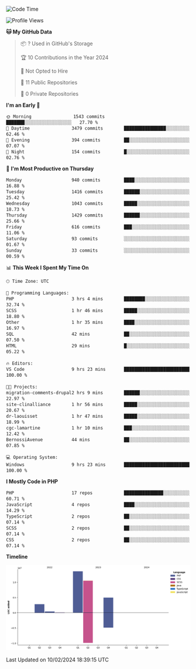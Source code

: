 <!--START_SECTION:waka-->
![Code Time](http://img.shields.io/badge/Code%20Time-1%2C489%20hrs%2029%20mins-blue)

![Profile Views](http://img.shields.io/badge/Profile%20Views-0-blue)

**🐱 My GitHub Data** 

> 📦 ? Used in GitHub's Storage 
 > 
> 🏆 10 Contributions in the Year 2024
 > 
> 🚫 Not Opted to Hire
 > 
> 📜 11 Public Repositories 
 > 
> 🔑 0 Private Repositories 
 > 
**I'm an Early 🐤** 

```text
🌞 Morning                1543 commits        ███████░░░░░░░░░░░░░░░░░░   27.70 % 
🌆 Daytime                3479 commits        ████████████████░░░░░░░░░   62.46 % 
🌃 Evening                394 commits         ██░░░░░░░░░░░░░░░░░░░░░░░   07.07 % 
🌙 Night                  154 commits         █░░░░░░░░░░░░░░░░░░░░░░░░   02.76 % 
```
📅 **I'm Most Productive on Thursday** 

```text
Monday                   940 commits         ████░░░░░░░░░░░░░░░░░░░░░   16.88 % 
Tuesday                  1416 commits        ██████░░░░░░░░░░░░░░░░░░░   25.42 % 
Wednesday                1043 commits        █████░░░░░░░░░░░░░░░░░░░░   18.73 % 
Thursday                 1429 commits        ██████░░░░░░░░░░░░░░░░░░░   25.66 % 
Friday                   616 commits         ███░░░░░░░░░░░░░░░░░░░░░░   11.06 % 
Saturday                 93 commits          ░░░░░░░░░░░░░░░░░░░░░░░░░   01.67 % 
Sunday                   33 commits          ░░░░░░░░░░░░░░░░░░░░░░░░░   00.59 % 
```


📊 **This Week I Spent My Time On** 

```text
🕑︎ Time Zone: UTC

💬 Programming Languages: 
PHP                      3 hrs 4 mins        ████████░░░░░░░░░░░░░░░░░   32.74 % 
SCSS                     1 hr 46 mins        █████░░░░░░░░░░░░░░░░░░░░   18.80 % 
Other                    1 hr 35 mins        ████░░░░░░░░░░░░░░░░░░░░░   16.97 % 
SQL                      42 mins             ██░░░░░░░░░░░░░░░░░░░░░░░   07.50 % 
HTML                     29 mins             █░░░░░░░░░░░░░░░░░░░░░░░░   05.22 % 

🔥 Editors: 
VS Code                  9 hrs 23 mins       █████████████████████████   100.00 % 

🐱‍💻 Projects: 
migration-comments-drupal2 hrs 9 mins        ██████░░░░░░░░░░░░░░░░░░░   22.97 % 
site-clinalliance        1 hr 56 mins        █████░░░░░░░░░░░░░░░░░░░░   20.67 % 
dr-laouisset             1 hr 47 mins        █████░░░░░░░░░░░░░░░░░░░░   18.99 % 
cgc-lamartine            1 hr 10 mins        ███░░░░░░░░░░░░░░░░░░░░░░   12.42 % 
BernossiAvenue           44 mins             ██░░░░░░░░░░░░░░░░░░░░░░░   07.85 % 

💻 Operating System: 
Windows                  9 hrs 23 mins       █████████████████████████   100.00 % 
```

**I Mostly Code in PHP** 

```text
PHP                      17 repos            ███████████████░░░░░░░░░░   60.71 % 
JavaScript               4 repos             ████░░░░░░░░░░░░░░░░░░░░░   14.29 % 
TypeScript               2 repos             ██░░░░░░░░░░░░░░░░░░░░░░░   07.14 % 
SCSS                     2 repos             ██░░░░░░░░░░░░░░░░░░░░░░░   07.14 % 
CSS                      2 repos             ██░░░░░░░░░░░░░░░░░░░░░░░   07.14 % 
```



**Timeline**

![Lines of Code chart](https://raw.githubusercontent.com/tahar-elgunaoui/tahar-elgunaoui/main/assets/bar_graph.png)


 Last Updated on 10/02/2024 18:39:15 UTC
<!--END_SECTION:waka-->
